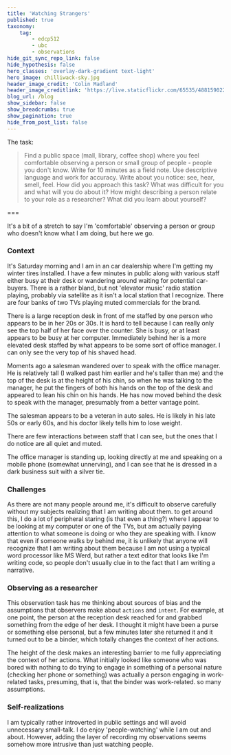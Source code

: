 ```yaml
---
title: 'Watching Strangers'
published: true
taxonomy:
    tag:
        - edcp512
        - ubc
        - observations
hide_git_sync_repo_link: false
hide_hypothesis: false
hero_classes: 'overlay-dark-gradient text-light'
hero_image: chilliwack-sky.jpg
header_image_credit: 'Colin Madland'
header_image_creditlink: 'https://live.staticflickr.com/65535/48815902247_a261ea1036_o_d.jpg'
blog_url: /blog
show_sidebar: false
show_breadcrumbs: true
show_pagination: true
hide_from_post_list: false
---
```


The task:

> Find a public space (mall, library, coffee shop) where you feel comfortable observing a person or small group of people - people you don't know. Write for 10 minutes as a field note. Use descriptive language and work for accuracy. Write about you notice: see, hear, smell, feel.  How did you approach this task? What was difficult for you and what will you do about it? How might describing a person relate to your role as a researcher? What did you learn about yourself?

===

It's a bit of a stretch to say I'm 'comfortable' observing a person or group who doesn't know what I am doing, but here we go.

### Context
It's Saturday morning and I am in an car dealership where I'm getting my winter tires installed. I have a few minutes in public along with various staff either busy at their desk or wandering around waiting for potential car-buyers. There is a rather bland, but not 'elevator music' radio station playing, probably via satellite as it isn't a local station that I recognize. There are four banks of two TVs playing muted commercials for the brand.

There is a large reception desk in front of me staffed by one person who appears to be in her 20s or 30s. It is hard to tell because I can really only see the top half of her face over the counter. She is busy, or at least appears to be busy at her computer. Immediately behind her is a more elevated desk staffed by what appears to be some sort of office manager. I can only see the very top of his shaved head.

Moments ago a salesman wandered over to speak with the office manager. He is relatively tall (I walked past him earlier and he's taller than me) and the top of the desk is at the height of his chin, so when he was talking to the manager, he put the fingers of both his hands on the top of the desk and appeared to lean his chin on his hands. He has now moved behind the desk to speak with the manager, presumably from a better vantage point.

The salesman appears to be a veteran in auto sales. He is likely in his late 50s or early 60s, and his doctor likely tells him to lose weight.

There are few interactions between staff that I can see, but the ones that I do notice are all quiet and muted.

The office manager is standing up, looking directly at me and speaking on a mobile phone (somewhat unnerving), and I can see that he is dressed in a dark business suit with a silver tie.

### Challenges
As there are not many people around me, it's difficult to observe carefully without my subjects realizing that I am writing about them. to get around this, I do a lot of peripheral staring (is that even a thing?) where I appear to be looking at my computer or one of the TVs, but am actually paying attention to what someone is doing or who they are speaking with. I know that even if someone walks by behind me, it is unlikely that anyone will recognize that I am writing about them because I am not using a typical word processor like MS Werd, but rather a text editor that looks like I'm writing code, so people don't usually clue in to the fact that I am writing a narrative.

### Observing as a researcher
This observation task has me thinking about sources of bias and the assumptions that observers make about `actions` and `intent`. For example, at one point, the person at the reception desk reached for and grabbed something from the edge of her desk. I thought it might have been a purse or something else personal, but a few minutes later she returned it and it turned out to be a binder, which totally changes the context of her actions.

The height of the desk makes an interesting barrier to me fully appreciating the context of her actions. What initially looked like someone who was bored with nothing to do trying to engage in something of a personal nature (checking her phone or something) was actually a person engaging in work-related tasks, presuming, that is, that the binder was work-related. so many assumptions.

### Self-realizations
I am typically rather introverted in public settings and will avoid unnecessary small-talk. I do enjoy 'people-watching' while I am out and about. However, adding the layer of recording my observations seems somehow more intrusive than just watching people.

